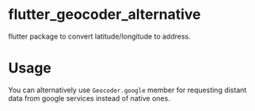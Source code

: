 # flutter_geocoder_alternative
flutter package to convert latitude/longitude to address.

# Usage


You can alternatively use `Geocoder.google` member for requesting distant data from google services instead of native ones.
